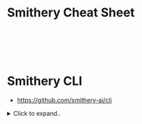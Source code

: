 # Smithery Cheat Sheet

<br><br>
<br><br>

# Smithery CLI
- https://github.com/smithery-ai/cli

<details><summary>Click to expand..</summary>

```bash
# Smithery CLI Befehl ausführen (ohne Installation)
npx -y @smithery/cli@latest [befehl] [parameter]
```

## Installieren eines Pakets
```bash
npx -y @smithery/cli@latest install <server> --client <name> --yes
```
- `--client <name>`: Gibt den AI-Client an
- `--config <json>`: Konfigurationsdaten als JSON bereitstellen (überspringt Eingabeaufforderungen)
- `--key <apikey>`: API-Schlüssel bereitstellen

## Deinstallieren eines Pakets
```bash
npx -y @smithery/cli@latest uninstall <server>
```

## Inspektion eines Servers aus dem Registry
```bash
npx -y @smithery/cli@latest inspect <server>
```

## Starten eines Servers
```bash
npx -y @smithery/cli@latest run <server>
```
- `--config <json>`: Konfigurationsdaten als JSON bereitstellen
- `--key <apikey>`: API-Schlüssel bereitstellen

## Verfügbare Clients auflisten
```bash
npx -y @smithery/cli@latest list clients
```

### Globale Optionen
- `--help`: Zeigt diese Hilfemeldung an
- `--verbose`: Zeigt detaillierte Logs an

</details>

